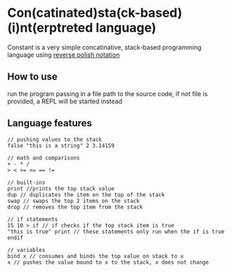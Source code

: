 # Con(catinated)sta(ck-based)(i)nt(erptreted language)
Constant is a very simple concatinative, stack-based programming language using [reverse polish notation](https://en.wikipedia.org/wiki/Reverse_Polish_notation)

## How to use
run the program passing in a file path to the source code, if not file is provided, a REPL will be started instead

## Language features

```
// pushing values to the stack
false "this is a string" 2 3.14159

// math and comparisons
+ - * /
> < >= <= == !=

// built-ins
print //prints the top stack value
dup // duplicates the item on the top of the stack
swap // swaps the top 2 items on the stack
drop // removes the top item from the stack

// if statements
15 10 > if // if checks if the top stack item is true
"this is true" print // these statements only run when the if is true
endif

// variables
bind x // consumes and binds the top value on stack to x
x // pushes the value bound to x to the stack, x does not change
```
